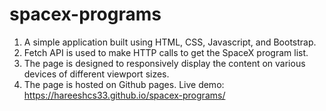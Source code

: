 # spacex-programs
1. A simple application built using HTML, CSS, Javascript, and Bootstrap.
2. Fetch API is used to make HTTP calls to get the SpaceX program list.
3. The page is designed to responsively display the content on various devices of different viewport sizes.
4. The page is hosted on Github pages.
Live demo: https://hareeshcs33.github.io/spacex-programs/
